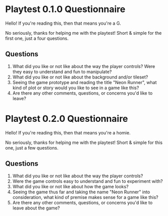 # Playtest 0.1.0 Questionnaire
Hello! If you're reading this, then that means you're a G.

No seriously, thanks for helping me with the playtest! Short & simple for the first one, just a four questions.

## Questions
1. What did you like or not like about the way the player controls? Were they easy to understand and fun to manipulate?
2. What did you like or not like about the background and/or tileset?
3. Seeing the game prototype and reading the title "Neon Runner", what kind of plot or story would you like to see in a game like this?
4. Are there any other comments, questions, or concerns you'd like to leave?

# Playtest 0.2.0 Questionnaire
Hello! If you're reading this, then that means you're a homie.

No seriously, thanks for helping me with the playtest! Short & simple for this one, just a few questions.

## Questions
1. What did you like or not like about the way the player controls?
2. Were the game controls easy to understand and fun to experiment with?
3. What did you like or not like about how the game looks?
4. Seeing the game thus far and taking the name "Neon Runner" into consideration, what kind of premise makes sense for a game like this?
5. Are there any other comments, questions, or concerns you'd like to leave about the game?
